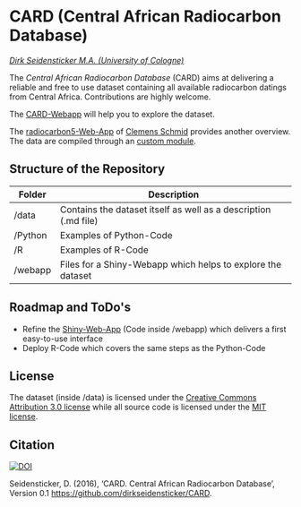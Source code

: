 # CARD (Central African Radiocarbon Database)

*[Dirk Seidensticker M.A. (University of Cologne)](https://uni-koeln.academia.edu/DirkSeidensticker)*

The *Central African Radiocarbon Database* (CARD) aims at delivering a reliable and free to use dataset containing all available radiocarbon datings from Central Africa. Contributions are highly welcome.

The [CARD-Webapp](https://dirkseidensticker.shinyapps.io/webapp/) will help you to explore the dataset.

The [radiocarbon5-Web-App](https://nevrome.shinyapps.io/radiocarbon5/) of [Clemens Schmid](https://github.com/nevrome) provides another overview. The data are compiled through an [custom module](https://github.com/nevrome/neolithicR/blob/master/modules/CARD/data_processor.R).


## Structure of the Repository

| Folder | Description |
|-----------|-----------------------------------------------|
| /data | Contains the dataset itself as well as a description (.md file) |
| /Python | Examples of Python-Code |
| /R | Examples of R-Code  |
| /webapp | Files for a Shiny-Webapp which helps to explore the dataset | 


## Roadmap and ToDo's

* Refine the [Shiny-Web-App](https://dirkseidensticker.shinyapps.io/webapp/) (Code inside /webapp) which delivers a first easy-to-use interface
* Deploy R-Code which covers the same steps as the Python-Code

## License

The dataset (inside /data) is licensed under the [Creative Commons Attribution 3.0 license](http://creativecommons.org/licenses/by/3.0/us/deed.en_US) while all source code is licensed under the [MIT license](http://opensource.org/licenses/mit-license.php).

## Citation

[![DOI](https://zenodo.org/badge/20329/dirkseidensticker/CARD.svg)](https://zenodo.org/badge/latestdoi/20329/dirkseidensticker/CARD)

Seidensticker, D. (2016), ‘CARD. Central African Radiocarbon Database’, Version 0.1 <https://github.com/dirkseidensticker/CARD>.